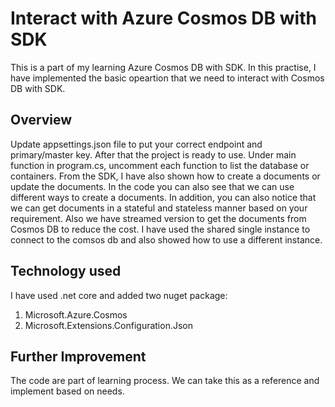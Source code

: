 # Interact with Azure Cosmos DB with SDK

This is a part of my learning Azure Cosmos DB with SDK. In this practise, I have implemented the basic opeartion that we need to interact with Cosmos DB with SDK.

## Overview
Update appsettings.json file to put your correct endpoint and primary/master key. After that the project is ready to use. Under main function in program.cs, uncomment each function to list the database or containers. From the SDK, I have also shown how to create a documents or update the documents.
In the code you can also see that we can use different ways to create a documents. In addition, you can also notice that we can get documents in a stateful and stateless manner based on your requirement. Also we have streamed version to get the documents from Cosmos DB to reduce the cost. I have used the shared single instance to connect to the comsos db and also showed how to use a different instance.

## Technology used
I have used .net core and added two nuget package:
1. Microsoft.Azure.Cosmos
2. Microsoft.Extensions.Configuration.Json

## Further Improvement
The code are part of learning process. We can take this as a reference and implement based on needs. 
